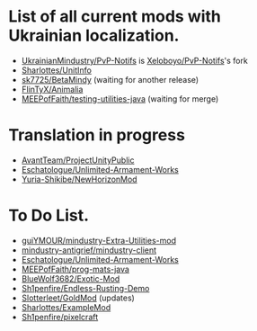 # List of all current mods with Ukrainian localization.
* [UkrainianMindustry/PvP-Notifs](https://github.com/UkrainianMindustry/PvP-Notifs) is [Xeloboyo/PvP-Notifs](https://github.com/Xeloboyo/PvP-Notifs)'s fork
* [Sharlottes/UnitInfo](https://github.com/Sharlottes/UnitInfo)
* [sk7725/BetaMindy](https://github.com/sk7725/BetaMindy) (waiting for another release)
* [FlinTyX/Animalia](https://github.com/FlinTyX/Animalia)
* [MEEPofFaith/testing-utilities-java](https://github.com/MEEPofFaith/testing-utilities-java) (waiting for merge)


# Translation in progress
* [AvantTeam/ProjectUnityPublic](https://github.com/AvantTeam/ProjectUnityPublic)
* [Eschatologue/Unlimited-Armament-Works](Eschatologue/Unlimited-Armament-Works)
* [Yuria-Shikibe/NewHorizonMod](https://github.com/Yuria-Shikibe/NewHorizonMod)


# To Do List.
* [guiYMOUR/mindustry-Extra-Utilities-mod](https://github.com/guiYMOUR/mindustry-Extra-Utilities-mod)
* [mindustry-antigrief/mindustry-client](https://github.com/mindustry-antigrief/mindustry-client)
* [Eschatologue/Unlimited-Armament-Works](https://github.com/Eschatologue/Unlimited-Armament-Works)
* [MEEPofFaith/prog-mats-java](https://github.com/MEEPofFaith/prog-mats-java)<br>
* [BlueWolf3682/Exotic-Mod](https://github.com/BlueWolf3682/Exotic-Mod)
* [Sh1penfire/Endless-Rusting-Demo](https://github.com/Sh1penfire/Endless-Rusting-Demo)
* [Slotterleet/GoldMod](https://github.com/Slotterleet/GoldMod) (updates)
* [Sharlottes/ExampleMod](https://github.com/Sharlottes/ExampleMod)
* [Sh1penfire/pixelcraft](https://github.com/Sh1penfire/pixelcraft)
